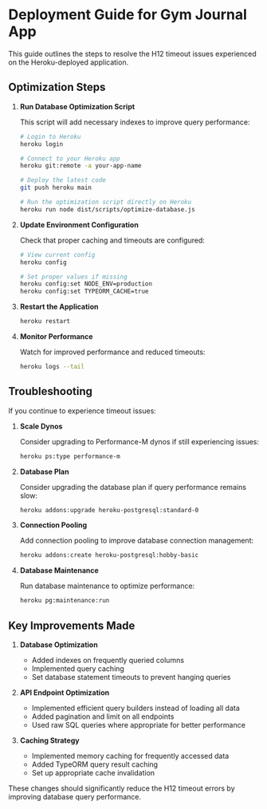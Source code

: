 # Deployment Guide for Gym Journal App

This guide outlines the steps to resolve the H12 timeout issues experienced on the Heroku-deployed application.

## Optimization Steps

1. **Run Database Optimization Script**

   This script will add necessary indexes to improve query performance:

   ```bash
   # Login to Heroku
   heroku login

   # Connect to your Heroku app
   heroku git:remote -a your-app-name

   # Deploy the latest code
   git push heroku main

   # Run the optimization script directly on Heroku
   heroku run node dist/scripts/optimize-database.js
   ```

2. **Update Environment Configuration**

   Check that proper caching and timeouts are configured:

   ```bash
   # View current config
   heroku config

   # Set proper values if missing
   heroku config:set NODE_ENV=production
   heroku config:set TYPEORM_CACHE=true
   ```

3. **Restart the Application**

   ```bash
   heroku restart
   ```

4. **Monitor Performance**

   Watch for improved performance and reduced timeouts:

   ```bash
   heroku logs --tail
   ```

## Troubleshooting

If you continue to experience timeout issues:

1. **Scale Dynos**
   
   Consider upgrading to Performance-M dynos if still experiencing issues:
   
   ```bash
   heroku ps:type performance-m
   ```

2. **Database Plan**
   
   Consider upgrading the database plan if query performance remains slow:
   
   ```bash
   heroku addons:upgrade heroku-postgresql:standard-0
   ```

3. **Connection Pooling**
   
   Add connection pooling to improve database connection management:
   
   ```bash
   heroku addons:create heroku-postgresql:hobby-basic
   ```

4. **Database Maintenance**
   
   Run database maintenance to optimize performance:
   
   ```bash
   heroku pg:maintenance:run
   ```

## Key Improvements Made

1. **Database Optimization**
   - Added indexes on frequently queried columns
   - Implemented query caching
   - Set database statement timeouts to prevent hanging queries

2. **API Endpoint Optimization**
   - Implemented efficient query builders instead of loading all data
   - Added pagination and limit on all endpoints
   - Used raw SQL queries where appropriate for better performance

3. **Caching Strategy**
   - Implemented memory caching for frequently accessed data
   - Added TypeORM query result caching
   - Set up appropriate cache invalidation

These changes should significantly reduce the H12 timeout errors by improving database query performance. 